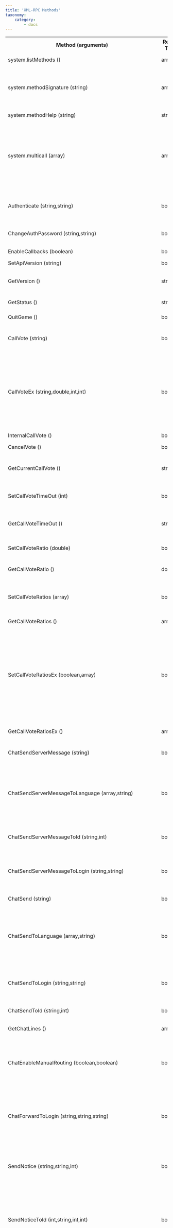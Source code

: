 ```yaml
---
title: 'XML-RPC Methods'
taxonomy:
    category:
        - docs
---
```


<table><tr><th>Method (arguments)</th><th>Return Type</th><th>Help</th></tr>
<tr><td>system.listMethods ()</td><td>array</td><td>Return an array of all available XML-RPC methods on this server.</td></tr>
<tr><td>system.methodSignature (string)</td><td>array</td><td>Given the name of a method, return an array of legal signatures. Each signature is an array of strings.  The first item of each signature is the return type, and any others items are parameter types.</td></tr>
<tr><td>system.methodHelp (string)</td><td>string</td><td>Given the name of a method, return a help string.</td></tr>
<tr><td>system.multicall (array)</td><td>array</td><td>Process an array of calls, and return an array of results.  Calls should be structs of the form {'methodName': string, 'params': array}. Each result will either be a single-item array containing the result value, or a struct of the form {'faultCode': int, 'faultString': string}.  This is useful when you need to make lots of small calls without lots of round trips.</td></tr>
<tr><td>Authenticate (string,string)</td><td>boolean</td><td>Allow user authentication by specifying a login and a password, to gain access to the set of functionalities corresponding to this authorization level.</td></tr>
<tr><td>ChangeAuthPassword (string,string)</td><td>boolean</td><td>Change the password for the specified login/user. Only available to SuperAdmin.</td></tr>
<tr><td>EnableCallbacks (boolean)</td><td>boolean</td><td>Allow the GameServer to call you back.</td></tr>
<tr><td>SetApiVersion (string)</td><td>boolean</td><td>Define the wanted api.</td></tr>
<tr><td>GetVersion ()</td><td>struct</td><td>Returns a struct with the <i>Name</i>, <i>TitleId</i>, <i>Version</i>, <i>Build</i> and <i>ApiVersion</i> of the application remotely controlled.</td></tr>
<tr><td>GetStatus ()</td><td>struct</td><td>Returns the current status of the server.</td></tr>
<tr><td>QuitGame ()</td><td>boolean</td><td>Quit the application. Only available to SuperAdmin.</td></tr>
<tr><td>CallVote (string)</td><td>boolean</td><td>Call a vote for a cmd. The command is a XML string corresponding to an XmlRpc request. Only available to Admin.</td></tr>
<tr><td>CallVoteEx (string,double,int,int)</td><td>boolean</td><td>Extended call vote. Same as CallVote, but you can additionally supply specific parameters for this vote: a ratio, a time out and who is voting. Special timeout values: a ratio of '-1' means default; a timeout of '0' means default, '1' means indefinite; Voters values: '0' means only active players, '1' means any player, '2' is for everybody, pure spectators included. Only available to Admin.</td></tr>
<tr><td>InternalCallVote ()</td><td>boolean</td><td>Used internally by game.</td></tr>
<tr><td>CancelVote ()</td><td>boolean</td><td>Cancel the current vote. Only available to Admin.</td></tr>
<tr><td>GetCurrentCallVote ()</td><td>struct</td><td>Returns the vote currently in progress. The returned structure is { CallerLogin, CmdName, CmdParam }.</td></tr>
<tr><td>SetCallVoteTimeOut (int)</td><td>boolean</td><td>Set a new timeout for waiting for votes. A zero value disables callvote. Only available to Admin. Requires a map restart to be taken into account.</td></tr>
<tr><td>GetCallVoteTimeOut ()</td><td>struct</td><td>Get the current and next timeout for waiting for votes. The struct returned contains two fields 'CurrentValue' and 'NextValue'.</td></tr>
<tr><td>SetCallVoteRatio (double)</td><td>boolean</td><td>Set a new default ratio for passing a vote. Must lie between 0 and 1. Only available to Admin.</td></tr>
<tr><td>GetCallVoteRatio ()</td><td>double</td><td>Get the current default ratio for passing a vote. This value lies between 0 and 1.</td></tr>
<tr><td>SetCallVoteRatios (array)</td><td>boolean</td><td>Set the ratios list for passing specific votes. The parameter is an array of structs {string <i>Command</i>, double <i>Ratio</i>}, ratio is in [0,1] or -1 for vote disabled. Only available to Admin.</td></tr>
<tr><td>GetCallVoteRatios ()</td><td>array</td><td>Get the current ratios for passing votes.</td></tr>
<tr><td>SetCallVoteRatiosEx (boolean,array)</td><td>boolean</td><td>Set the ratios list for passing specific votes, extended version with parameters matching. The parameters, a boolean <i>ReplaceAll</i> (or else, only modify specified ratios, leaving the previous ones unmodified) and an array of structs {string <i>Command</i>, string <i>Param</i>, double <i>Ratio</i>}, ratio is in [0,1] or -1 for vote disabled. Param is matched against the vote parameters to make more specific ratios, leave empty to match all votes for the command. Only available to Admin.</td></tr>
<tr><td>GetCallVoteRatiosEx ()</td><td>array</td><td>Get the current ratios for passing votes, extended version with parameters matching.</td></tr>
<tr><td>ChatSendServerMessage (string)</td><td>boolean</td><td>Send a text message to all clients without the server login. Only available to Admin.</td></tr>
<tr><td>ChatSendServerMessageToLanguage (array,string)</td><td>boolean</td><td>Send a localised text message to all clients without the server login, or optionally to a Login (which can be a single login or a list of comma-separated logins). The parameter is an array of structures {<i>Lang</i>='xx', <i>Text</i>='...'}. If no matching language is found, the last text in the array is used. Only available to Admin.</td></tr>
<tr><td>ChatSendServerMessageToId (string,int)</td><td>boolean</td><td>Send a text message without the server login to the client with the specified PlayerId. Only available to Admin.</td></tr>
<tr><td>ChatSendServerMessageToLogin (string,string)</td><td>boolean</td><td>Send a text message without the server login to the client with the specified login. Login can be a single login or a list of comma-separated logins. Only available to Admin.</td></tr>
<tr><td>ChatSend (string)</td><td>boolean</td><td>Send a text message to all clients. Only available to Admin.</td></tr>
<tr><td>ChatSendToLanguage (array,string)</td><td>boolean</td><td>Send a localised text message to all clients, or optionally to a Login (which can be a single login or a list of comma-separated logins). The parameter is an array of structures {<i>Lang</i>='xx', <i>Text</i>='...'}. If no matching language is found, the last text in the array is used. Only available to Admin.</td></tr>
<tr><td>ChatSendToLogin (string,string)</td><td>boolean</td><td>Send a text message to the client with the specified login. Login can be a single login or a list of comma-separated logins. Only available to Admin.</td></tr>
<tr><td>ChatSendToId (string,int)</td><td>boolean</td><td>Send a text message to the client with the specified PlayerId. Only available to Admin.</td></tr>
<tr><td>GetChatLines ()</td><td>array</td><td>Returns the last chat lines. Maximum of 40 lines. Only available to Admin.</td></tr>
<tr><td>ChatEnableManualRouting (boolean,boolean)</td><td>boolean</td><td>The chat messages are no longer dispatched to the players, they only go to the rpc callback and the controller has to manually forward them. The second (optional) parameter allows all messages from the server to be automatically forwarded. Only available to Admin.</td></tr>
<tr><td>ChatForwardToLogin (string,string,string)</td><td>boolean</td><td>(Text, SenderLogin, DestLogin) Send a text message to the specified DestLogin (or everybody if empty) on behalf of SenderLogin. DestLogin can be a single login or a list of comma-separated logins. Only available if manual routing is enabled. Only available to Admin.</td></tr>
<tr><td>SendNotice (string,string,int)</td><td>boolean</td><td>Display a notice on all clients. The parameters are the text message to display, and the login of the avatar to display next to it (or '' for no avatar), and an optional 'variant' in [0 = normal, 1 = Sad, 2 = Happy]. Only available to Admin.</td></tr>
<tr><td>SendNoticeToId (int,string,int,int)</td><td>boolean</td><td>Display a notice on the client with the specified UId. The parameters are the Uid of the client to whom the notice is sent, the text message to display, and the UId of the avatar to display next to it (or '255' for no avatar), and an optional 'variant' in [0 = normal, 1 = Sad, 2 = Happy]. Only available to Admin.</td></tr>
<tr><td>SendNoticeToLogin (string,string,string,int)</td><td>boolean</td><td>Display a notice on the client with the specified login. The parameters are the login of the client to whom the notice is sent, the text message to display, and the login of the avatar to display next to it (or '' for no avatar), and an optional 'variant' in [0 = normal, 1 = Sad, 2 = Happy]. Login can be a single login or a list of comma-separated logins.  Only available to Admin.</td></tr>
<tr><td>SendDisplayManialinkPage (string,int,boolean)</td><td>boolean</td><td>Display a manialink page on all clients. The parameters are the xml description of the page to display, a timeout to autohide it (0 = permanent), and a boolean to indicate whether the page must be hidden as soon as the user clicks on a page option. Only available to Admin.</td></tr>
<tr><td>SendDisplayManialinkPageToId (int,string,int,boolean)</td><td>boolean</td><td>Display a manialink page on the client with the specified UId. The first parameter is the UId of the player, the other are identical to 'SendDisplayManialinkPage'. Only available to Admin.</td></tr>
<tr><td>SendDisplayManialinkPageToLogin (string,string,int,boolean)</td><td>boolean</td><td>Display a manialink page on the client with the specified login. The first parameter is the login of the player, the other are identical to 'SendDisplayManialinkPage'. Login can be a single login or a list of comma-separated logins. Only available to Admin.</td></tr>
<tr><td>SendHideManialinkPage ()</td><td>boolean</td><td>Hide the displayed manialink page on all clients. Only available to Admin.</td></tr>
<tr><td>SendHideManialinkPageToId (int)</td><td>boolean</td><td>Hide the displayed manialink page on the client with the specified UId. Only available to Admin.</td></tr>
<tr><td>SendHideManialinkPageToLogin (string)</td><td>boolean</td><td>Hide the displayed manialink page on the client with the specified login. Login can be a single login or a list of comma-separated logins. Only available to Admin.</td></tr>
<tr><td>GetManialinkPageAnswers ()</td><td>array</td><td>Returns the latest results from the current manialink page, as an array of structs {string <i>Login</i>, int <i>PlayerId</i>, int <i>Result</i>} Result==0 -> no answer, Result>0.... -> answer from the player.</td></tr>
<tr><td>SendOpenLinkToId (int,string,int)</td><td>boolean</td><td>Opens a link in the client with the specified UId. The parameters are the Uid of the client to whom the link to open is sent, the link url, and the 'LinkType' (0 in the external browser, 1 in the internal manialink browser). Only available to Admin.</td></tr>
<tr><td>SendOpenLinkToLogin (string,string,int)</td><td>boolean</td><td>Opens a link in the client with the specified login. The parameters are the login of the client to whom the link to open is sent, the link url, and the 'LinkType' (0 in the external browser, 1 in the internal manialink browser). Login can be a single login or a list of comma-separated logins.  Only available to Admin.</td></tr>
<tr><td>Kick (string,string)</td><td>boolean</td><td>Kick the player with the specified login, with an optional message. Only available to Admin.</td></tr>
<tr><td>KickId (int,string)</td><td>boolean</td><td>Kick the player with the specified PlayerId, with an optional message. Only available to Admin.</td></tr>
<tr><td>Ban (string,string)</td><td>boolean</td><td>Ban the player with the specified login, with an optional message. Only available to Admin.</td></tr>
<tr><td>BanAndBlackList (string,string,boolean)</td><td>boolean</td><td>Ban the player with the specified login, with a message. Add it to the black list, and optionally save the new list. Only available to Admin.</td></tr>
<tr><td>BanId (int,string)</td><td>boolean</td><td>Ban the player with the specified PlayerId, with an optional message. Only available to Admin.</td></tr>
<tr><td>UnBan (string)</td><td>boolean</td><td>Unban the player with the specified login. Only available to Admin.</td></tr>
<tr><td>CleanBanList ()</td><td>boolean</td><td>Clean the ban list of the server. Only available to Admin.</td></tr>
<tr><td>GetBanList (int,int)</td><td>array</td><td>Returns the list of banned players. This method takes two parameters. The first parameter specifies the maximum number of infos to be returned, and the second one the starting index in the list. The list is an array of structures. Each structure contains the following fields : <i>Login</i>, <i>ClientName</i> and <i>IPAddress</i>.</td></tr>
<tr><td>BlackList (string)</td><td>boolean</td><td>Blacklist the player with the specified login. Only available to SuperAdmin.</td></tr>
<tr><td>BlackListId (int)</td><td>boolean</td><td>Blacklist the player with the specified PlayerId. Only available to SuperAdmin.</td></tr>
<tr><td>UnBlackList (string)</td><td>boolean</td><td>UnBlackList the player with the specified login. Only available to SuperAdmin.</td></tr>
<tr><td>CleanBlackList ()</td><td>boolean</td><td>Clean the blacklist of the server. Only available to SuperAdmin.</td></tr>
<tr><td>GetBlackList (int,int)</td><td>array</td><td>Returns the list of blacklisted players. This method takes two parameters. The first parameter specifies the maximum number of infos to be returned, and the second one the starting index in the list. The list is an array of structures. Each structure contains the following fields : <i>Login</i>.</td></tr>
<tr><td>LoadBlackList (string)</td><td>boolean</td><td>Load the black list file with the specified file name. Only available to Admin.</td></tr>
<tr><td>SaveBlackList (string)</td><td>boolean</td><td>Save the black list in the file with specified file name. Only available to Admin.</td></tr>
<tr><td>AddGuest (string)</td><td>boolean</td><td>Add the player with the specified login on the guest list. Only available to Admin.</td></tr>
<tr><td>AddGuestId (int)</td><td>boolean</td><td>Add the player with the specified PlayerId on the guest list. Only available to Admin.</td></tr>
<tr><td>RemoveGuest (string)</td><td>boolean</td><td>Remove the player with the specified login from the guest list. Only available to Admin.</td></tr>
<tr><td>RemoveGuestId (int)</td><td>boolean</td><td>Remove the player with the specified PlayerId from the guest list. Only available to Admin.</td></tr>
<tr><td>CleanGuestList ()</td><td>boolean</td><td>Clean the guest list of the server. Only available to Admin.</td></tr>
<tr><td>GetGuestList (int,int)</td><td>array</td><td>Returns the list of players on the guest list. This method takes two parameters. The first parameter specifies the maximum number of infos to be returned, and the second one the starting index in the list. The list is an array of structures. Each structure contains the following fields : <i>Login</i>.</td></tr>
<tr><td>LoadGuestList (string)</td><td>boolean</td><td>Load the guest list file with the specified file name. Only available to Admin.</td></tr>
<tr><td>SaveGuestList (string)</td><td>boolean</td><td>Save the guest list in the file with specified file name. Only available to Admin.</td></tr>
<tr><td>SetBuddyNotification (string,boolean)</td><td>boolean</td><td>Sets whether buddy notifications should be sent in the chat. <i>login</i> is the login of the player, or '' for global setting, and <i>enabled</i> is the value. Only available to Admin.</td></tr>
<tr><td>GetBuddyNotification (string)</td><td>boolean</td><td>Gets whether buddy notifications are enabled for <i>login</i>, or '' to get the global setting.</td></tr>
<tr><td>WriteFile (string,base64)</td><td>boolean</td><td>Write the data to the specified file. The filename is relative to the Maps path. Only available to Admin.</td></tr>
<tr><td>TunnelSendDataToId (int,base64)</td><td>boolean</td><td>Send the data to the specified player. Only available to Admin.</td></tr>
<tr><td>TunnelSendDataToLogin (string,base64)</td><td>boolean</td><td>Send the data to the specified player. Login can be a single login or a list of comma-separated logins. Only available to Admin.</td></tr>
<tr><td>Echo (string,string)</td><td>boolean</td><td>Just log the parameters and invoke a callback. Can be used to talk to other xmlrpc clients connected, or to make custom votes. If used in a callvote, the first parameter will be used as the vote message on the clients. Only available to Admin.</td></tr>
<tr><td>Ignore (string)</td><td>boolean</td><td>Ignore the player with the specified login. Only available to Admin.</td></tr>
<tr><td>IgnoreId (int)</td><td>boolean</td><td>Ignore the player with the specified PlayerId. Only available to Admin.</td></tr>
<tr><td>UnIgnore (string)</td><td>boolean</td><td>Unignore the player with the specified login. Only available to Admin.</td></tr>
<tr><td>UnIgnoreId (int)</td><td>boolean</td><td>Unignore the player with the specified PlayerId. Only available to Admin.</td></tr>
<tr><td>CleanIgnoreList ()</td><td>boolean</td><td>Clean the ignore list of the server. Only available to Admin.</td></tr>
<tr><td>GetIgnoreList (int,int)</td><td>array</td><td>Returns the list of ignored players. This method takes two parameters. The first parameter specifies the maximum number of infos to be returned, and the second one the starting index in the list. The list is an array of structures. Each structure contains the following fields : <i>Login</i>.</td></tr>
<tr><td>Pay (string,int,string)</td><td>int</td><td>Pay planets from the server account to a player, returns the BillId. This method takes three parameters: <i>Login</i> of the payee, <i>Cost</i> in planets to pay and a <i>Label</i> to send with the payment. The creation of the transaction itself may cost planets, so you need to have planets on the server account. Only available to Admin.</td></tr>
<tr><td>SendBill (string,int,string,string)</td><td>int</td><td>Create a bill, send it to a player, and return the BillId. This method takes four parameters: <i>LoginFrom</i> of the payer, <i>Cost</i> in planets the player has to pay, <i>Label</i> of the transaction and an optional <i>LoginTo</i> of the payee (if empty string, then the server account is used). The creation of the transaction itself may cost planets, so you need to have planets on the server account. Only available to Admin.</td></tr>
<tr><td>GetBillState (int)</td><td>struct</td><td>Returns the current state of a bill. This method takes one parameter, the <i>BillId</i>. Returns a struct containing <i>State</i>, <i>StateName</i> and <i>TransactionId</i>. Possible enum values are: <i>CreatingTransaction</i>, <i>Issued</i>, <i>ValidatingPayement</i>, <i>Payed</i>, <i>Refused</i>, <i>Error</i>.</td></tr>
<tr><td>GetServerPlanets ()</td><td>int</td><td>Returns the current number of planets on the server account.</td></tr>
<tr><td>GetSystemInfo ()</td><td>struct</td><td>Get some system infos, including connection rates (in kbps).</td></tr>
<tr><td>SetConnectionRates (int,int)</td><td>boolean</td><td>Set the download and upload rates (in kbps).</td></tr>
<tr><td>GetServerTags ()</td><td>array</td><td>Returns the list of tags and associated values set on this server. Only available to Admin.</td></tr>
<tr><td>SetServerTag (string,string)</td><td>boolean</td><td>Set a tag and its value on the server. This method takes two parameters. The first parameter specifies the name of the tag, and the second one its value. The list is an array of structures {string <i>Name</i>, string <i>Value</i>}. Only available to Admin.</td></tr>
<tr><td>UnsetServerTag (string)</td><td>boolean</td><td>Unset the tag with the specified name on the server. Only available to Admin.</td></tr>
<tr><td>ResetServerTags ()</td><td>boolean</td><td>Reset all tags on the server. Only available to Admin.</td></tr>
<tr><td>SetServerName (string)</td><td>boolean</td><td>Set a new server name in utf8 format. Only available to Admin.</td></tr>
<tr><td>GetServerName ()</td><td>string</td><td>Get the server name in utf8 format.</td></tr>
<tr><td>SetServerComment (string)</td><td>boolean</td><td>Set a new server comment in utf8 format. Only available to Admin.</td></tr>
<tr><td>GetServerComment ()</td><td>string</td><td>Get the server comment in utf8 format.</td></tr>
<tr><td>SetHideServer (int)</td><td>boolean</td><td>Set whether the server should be hidden from the public server list (0 = visible, 1 = always hidden, 2 = hidden from nations). Only available to Admin.</td></tr>
<tr><td>GetHideServer ()</td><td>int</td><td>Get whether the server wants to be hidden from the public server list.</td></tr>
<tr><td>IsRelayServer ()</td><td>boolean</td><td>Returns true if this is a relay server.</td></tr>
<tr><td>SetServerPassword (string)</td><td>boolean</td><td>Set a new password for the server. Only available to Admin.</td></tr>
<tr><td>GetServerPassword ()</td><td>string</td><td>Get the server password if called as Admin or Super Admin, else returns if a password is needed or not.</td></tr>
<tr><td>SetServerPasswordForSpectator (string)</td><td>boolean</td><td>Set a new password for the spectator mode. Only available to Admin.</td></tr>
<tr><td>GetServerPasswordForSpectator ()</td><td>string</td><td>Get the password for spectator mode if called as Admin or Super Admin, else returns if a password is needed or not.</td></tr>
<tr><td>SetMaxPlayers (int)</td><td>boolean</td><td>Set a new maximum number of players. Only available to Admin. Requires a map restart to be taken into account.</td></tr>
<tr><td>GetMaxPlayers ()</td><td>struct</td><td>Get the current and next maximum number of players allowed on server. The struct returned contains two fields <i>CurrentValue</i> and <i>NextValue</i>.</td></tr>
<tr><td>SetMaxSpectators (int)</td><td>boolean</td><td>Set a new maximum number of Spectators. Only available to Admin. Requires a map restart to be taken into account.</td></tr>
<tr><td>GetMaxSpectators ()</td><td>struct</td><td>Get the current and next maximum number of Spectators allowed on server. The struct returned contains two fields <i>CurrentValue</i> and <i>NextValue</i>.</td></tr>
<tr><td>SetLobbyInfo (boolean,int,int,double)</td><td>boolean</td><td>Declare if the server is a lobby, the number and maximum number of players currently managed by it, and the average level of the players. Only available to Admin.</td></tr>
<tr><td>GetLobbyInfo ()</td><td>struct</td><td>Get whether the server if a lobby, the number and maximum number of players currently managed by it. The struct returned contains 4 fields <i>IsLobby</i>, <i>LobbyPlayers</i>, <i>LobbyMaxPlayers</i>, and <i>LobbyPlayersLevel</i>.</td></tr>
<tr><td>CustomizeQuitDialog (string,string,boolean,int)</td><td>boolean</td><td>Customize the clients 'leave server' dialog box. Parameters are: <i>ManialinkPage</i>, <i>SendToServer</i> url '#qjoin=login@title', <i>ProposeAddToFavorites</i> and <i>DelayQuitButton</i> (in milliseconds). Only available to Admin.</td></tr>
<tr><td>SendToServerAfterMatchEnd (string)</td><td>boolean</td><td>Prior to loading next map, execute <i>SendToServer</i> url '#qjoin=login@title'. Only available to Admin.</td></tr>
<tr><td>KeepPlayerSlots (boolean)</td><td>boolean</td><td>Set whether, when a player is switching to spectator, the server should still consider him a player and keep his player slot, or not. Only available to Admin.</td></tr>
<tr><td>IsKeepingPlayerSlots ()</td><td>boolean</td><td>Get whether the server keeps player slots when switching to spectator.</td></tr>
<tr><td>EnableP2PUpload (boolean)</td><td>boolean</td><td>Enable or disable peer-to-peer upload from server. Only available to Admin.</td></tr>
<tr><td>IsP2PUpload ()</td><td>boolean</td><td>Returns if the peer-to-peer upload from server is enabled.</td></tr>
<tr><td>EnableP2PDownload (boolean)</td><td>boolean</td><td>Enable or disable peer-to-peer download for server. Only available to Admin.</td></tr>
<tr><td>IsP2PDownload ()</td><td>boolean</td><td>Returns if the peer-to-peer download for server is enabled.</td></tr>
<tr><td>AllowMapDownload (boolean)</td><td>boolean</td><td>Allow clients to download maps from the server. Only available to Admin.</td></tr>
<tr><td>IsMapDownloadAllowed ()</td><td>boolean</td><td>Returns if clients can download maps from the server.</td></tr>
<tr><td>GameDataDirectory ()</td><td>string</td><td>Returns the path of the game datas directory. Only available to Admin.</td></tr>
<tr><td>GetMapsDirectory ()</td><td>string</td><td>Returns the path of the maps directory. Only available to Admin.</td></tr>
<tr><td>GetSkinsDirectory ()</td><td>string</td><td>Returns the path of the skins directory. Only available to Admin.</td></tr>
<tr><td>SetTeamInfo (string,double,string,string,double,string,string,double,string)</td><td>boolean</td><td>Set Team names and colors (deprecated). Only available to Admin.</td></tr>
<tr><td>GetTeamInfo (int)</td><td>struct</td><td>Return Team info for a given clan (0 = no clan, 1, 2). The structure contains: <i>Name</i>, <i>ZonePath</i>, <i>City</i>, <i>EmblemUrl</i>, <i>HuePrimary</i>, <i>HueSecondary</i>, <i>RGB</i>, <i>ClubLinkUrl</i>. Only available to Admin.</td></tr>
<tr><td>SetForcedClubLinks (string,string)</td><td>boolean</td><td>Set the clublinks to use for the two clans. Only available to Admin.</td></tr>
<tr><td>GetForcedClubLinks ()</td><td>struct</td><td>Get the forced clublinks.</td></tr>
<tr><td>ConnectFakePlayer ()</td><td>string</td><td>(debug tool) Connect a fake player to the server and returns the login. Only available to Admin.</td></tr>
<tr><td>DisconnectFakePlayer (string)</td><td>boolean</td><td>(debug tool) Disconnect a fake player, or all the fake players if login is '*'. Only available to Admin.</td></tr>
<tr><td>GetDemoTokenInfosForPlayer (string)</td><td>struct</td><td>Returns the token infos for a player. The returned structure is { TokenCost, CanPayToken }.</td></tr>
<tr><td>DisableHorns (boolean)</td><td>boolean</td><td>Disable player horns. Only available to Admin.</td></tr>
<tr><td>AreHornsDisabled ()</td><td>boolean</td><td>Returns whether the horns are disabled.</td></tr>
<tr><td>DisableServiceAnnounces (boolean)</td><td>boolean</td><td>Disable the automatic mesages when a player connects/disconnects from the server. Only available to Admin.</td></tr>
<tr><td>AreServiceAnnouncesDisabled ()</td><td>boolean</td><td>Returns whether the automatic mesages are disabled.</td></tr>
<tr><td>AutoSaveReplays (boolean)</td><td>boolean</td><td>Enable the autosaving of all replays (vizualisable replays with all players, but not validable) on the server. Only available to SuperAdmin.</td></tr>
<tr><td>AutoSaveValidationReplays (boolean)</td><td>boolean</td><td>Enable the autosaving on the server of validation replays, every time a player makes a new time. Only available to SuperAdmin.</td></tr>
<tr><td>IsAutoSaveReplaysEnabled ()</td><td>boolean</td><td>Returns if autosaving of all replays is enabled on the server.</td></tr>
<tr><td>IsAutoSaveValidationReplaysEnabled ()</td><td>boolean</td><td>Returns if autosaving of validation replays is enabled on the server.</td></tr>
<tr><td>SaveCurrentReplay (string)</td><td>boolean</td><td>Saves the current replay (vizualisable replays with all players, but not validable). Pass a filename, or '' for an automatic filename. Only available to Admin.</td></tr>
<tr><td>SaveBestGhostsReplay (string,string)</td><td>boolean</td><td>Saves a replay with the ghost of all the players' best race. First parameter is the login of the player (or '' for all players), Second parameter is the filename, or '' for an automatic filename. Only available to Admin.</td></tr>
<tr><td>GetValidationReplay (string)</td><td>base64</td><td>Returns a replay containing the data needed to validate the current best time of the player. The parameter is the login of the player.</td></tr>
<tr><td>SetLadderMode (int)</td><td>boolean</td><td>Set a new ladder mode between ladder disabled (0) and forced (1). Only available to Admin. Requires a map restart to be taken into account.</td></tr>
<tr><td>GetLadderMode ()</td><td>struct</td><td>Get the current and next ladder mode on server. The struct returned contains two fields <i>CurrentValue</i> and <i>NextValue</i>.</td></tr>
<tr><td>GetLadderServerLimits ()</td><td>struct</td><td>Get the ladder points limit for the players allowed on this server. The struct returned contains two fields <i>LadderServerLimitMin</i> and <i>LadderServerLimitMax</i>.</td></tr>
<tr><td>SetVehicleNetQuality (int)</td><td>boolean</td><td>Set the network vehicle quality to Fast (0) or High (1). Only available to Admin. Requires a map restart to be taken into account.</td></tr>
<tr><td>GetVehicleNetQuality ()</td><td>struct</td><td>Get the current and next network vehicle quality on server. The struct returned contains two fields <i>CurrentValue</i> and <i>NextValue</i>.</td></tr>
<tr><td>SetServerOptions (struct)</td><td>boolean</td><td>Set new server options using the struct passed as parameters. This struct must contain the following fields : <i>Name</i>, <i>Comment</i>, <i>Password</i>, <i>PasswordForSpectator</i>, <i>NextMaxPlayers</i>, <i>NextMaxSpectators</i>, <i>IsP2PUpload</i>, <i>IsP2PDownload</i>, <i>NextLadderMode</i>, <i>NextVehicleNetQuality</i>, <i>NextCallVoteTimeOut</i>, <i>CallVoteRatio</i>, <i>AllowMapDownload</i>, <i>AutoSaveReplays</i>, and optionally for forever: <i>RefereePassword</i>, <i>RefereeMode</i>, <i>AutoSaveValidationReplays</i>, <i>HideServer</i>, <i>UseChangingValidationSeed</i>, <i>ClientInputsMaxLatency</i>, <i>DisableHorns</i>, <i>DisableServiceAnnounces</i>, <i>KeepPlayerSlots</i>, <i>ServerPlugin</i>. Only available to Admin. A change of NextMaxPlayers, NextMaxSpectators, NextLadderMode, NextVehicleNetQuality, NextCallVoteTimeOut or UseChangingValidationSeed requires a map restart to be taken into account.</td></tr>
<tr><td>GetServerOptions ()</td><td>struct</td><td>Returns a struct containing the server options: <i>Name</i>, <i>Comment</i>, <i>Password</i>, <i>PasswordForSpectator</i>, <i>CurrentMaxPlayers</i>, <i>NextMaxPlayers</i>, <i>CurrentMaxSpectators</i>, <i>NextMaxSpectators</i>, <i>KeepPlayerSlots</i>, <i>IsP2PUpload</i>, <i>IsP2PDownload</i>, <i>CurrentLadderMode</i>, <i>NextLadderMode</i>, <i>CurrentVehicleNetQuality</i>, <i>NextVehicleNetQuality</i>, <i>CurrentCallVoteTimeOut</i>, <i>NextCallVoteTimeOut</i>, <i>CallVoteRatio</i>, <i>AllowMapDownload</i>, <i>AutoSaveReplays</i>, <i>RefereePassword</i>, <i>RefereeMode</i>, <i>AutoSaveValidationReplays</i>, <i>HideServer</i>, <i>CurrentUseChangingValidationSeed</i>, <i>NextUseChangingValidationSeed</i>, <i>ClientInputsMaxLatency</i>, <i>DisableHorns</i>, <i>DisableServiceAnnounces</i>.</td></tr>
<tr><td>SetForcedTeams (boolean)</td><td>boolean</td><td>Set whether the players can choose their side or if the teams are forced by the server (using ForcePlayerTeam()). Only available to Admin.</td></tr>
<tr><td>GetForcedTeams ()</td><td>boolean</td><td>Returns whether the players can choose their side or if the teams are forced by the server.</td></tr>
<tr><td>SetForcedMods (boolean,array)</td><td>boolean</td><td>Set the mods to apply on the clients. Parameters: <i>Override</i>, if true even the maps with a mod will be overridden by the server setting; and <i>Mods</i>, an array of structures [{<i>EnvName</i>, <i>Url</i>}, ...]. Requires a map restart to be taken into account. Only available to Admin.</td></tr>
<tr><td>GetForcedMods ()</td><td>struct</td><td>Get the mods settings.</td></tr>
<tr><td>SetForcedMusic (boolean,string)</td><td>boolean</td><td>Set the music to play on the clients. Parameters: <i>Override</i>, if true even the maps with a custom music will be overridden by the server setting, and a <i>UrlOrFileName</i> for the music. Requires a map restart to be taken into account. Only available to Admin.</td></tr>
<tr><td>GetForcedMusic ()</td><td>struct</td><td>Get the music setting.</td></tr>
<tr><td>SetForcedSkins (array)</td><td>boolean</td><td>Defines a list of remappings for player skins. It expects a list of structs <i>Orig</i>, <i>Name</i>, <i>Checksum</i>, <i>Url</i>.  Orig is the name of the skin to remap, or '*' for any other. Name, Checksum, Url define the skin to use. (They are optional, you may set value '' for any of those. All 3 null means same as Orig). Will only affect players connecting after the value is set. Only available to Admin.</td></tr>
<tr><td>GetForcedSkins ()</td><td>array</td><td>Get the current forced skins.</td></tr>
<tr><td>GetLastConnectionErrorMessage ()</td><td>string</td><td>Returns the last error message for an internet connection. Only available to Admin.</td></tr>
<tr><td>SetRefereePassword (string)</td><td>boolean</td><td>Set a new password for the referee mode. Only available to Admin.</td></tr>
<tr><td>GetRefereePassword ()</td><td>string</td><td>Get the password for referee mode if called as Admin or Super Admin, else returns if a password is needed or not.</td></tr>
<tr><td>SetRefereeMode (int)</td><td>boolean</td><td>Set the referee validation mode. 0 = validate the top3 players, 1 = validate all players. Only available to Admin.</td></tr>
<tr><td>GetRefereeMode ()</td><td>int</td><td>Get the referee validation mode.</td></tr>
<tr><td>SetUseChangingValidationSeed (boolean)</td><td>boolean</td><td>Set whether the game should use a variable validation seed or not. Only available to Admin. Requires a map restart to be taken into account.</td></tr>
<tr><td>GetUseChangingValidationSeed ()</td><td>struct</td><td>Get the current and next value of UseChangingValidationSeed. The struct returned contains two fields <i>CurrentValue</i> and <i>NextValue</i>.</td></tr>
<tr><td>SetClientInputsMaxLatency (int)</td><td>boolean</td><td>Set the maximum time the server must wait for inputs from the clients before dropping data, or '0' for auto-adaptation. Only used by ShootMania. Only available to Admin.</td></tr>
<tr><td>GetClientInputsMaxLatency ()</td><td>int</td><td>Get the current ClientInputsMaxLatency. Only used by ShootMania.</td></tr>
<tr><td>SetWarmUp (boolean)</td><td>boolean</td><td>Sets whether the server is in warm-up phase or not. Only available to Admin.</td></tr>
<tr><td>GetWarmUp ()</td><td>boolean</td><td>Returns whether the server is in warm-up phase.</td></tr>
<tr><td>GetModeScriptText ()</td><td>string</td><td>Get the current mode script.</td></tr>
<tr><td>SetModeScriptText (string)</td><td>boolean</td><td>Set the mode script and restart. Only available to Admin.</td></tr>
<tr><td>GetModeScriptInfo ()</td><td>struct</td><td>Returns the description of the current mode script, as a structure containing: Name, CompatibleTypes, Description, Version and the settings available.</td></tr>
<tr><td>GetModeScriptSettings ()</td><td>struct</td><td>Returns the current settings of the mode script.</td></tr>
<tr><td>SetModeScriptSettings (struct)</td><td>boolean</td><td>Change the settings of the mode script. Only available to Admin.</td></tr>
<tr><td>SendModeScriptCommands (struct)</td><td>boolean</td><td>Send commands to the mode script. Only available to Admin.</td></tr>
<tr><td>SetModeScriptSettingsAndCommands (struct,struct)</td><td>boolean</td><td>Change the settings and send commands to the mode script. Only available to Admin.</td></tr>
<tr><td>GetModeScriptVariables ()</td><td>struct</td><td>Returns the current xml-rpc variables of the mode script.</td></tr>
<tr><td>SetModeScriptVariables (struct)</td><td>boolean</td><td>Set the xml-rpc variables of the mode script. Only available to Admin.</td></tr>
<tr><td>TriggerModeScriptEvent (string,string)</td><td>boolean</td><td>Send an event to the mode script. Only available to Admin.</td></tr>
<tr><td>TriggerModeScriptEventArray (string,array)</td><td>boolean</td><td>Send an event to the mode script. Only available to Admin.</td></tr>
<tr><td>SetServerPlugin (boolean,string,struct)</td><td>boolean</td><td>Set the ServerPlugin settings. Parameters: <i>ForceReload</i> to reload from disk, optionally: <i>Name</i> the filename relative to Scripts/ directory, <i>Settings</i> the script #Settings to apply. Only available to Admin.</td></tr>
<tr><td>GetServerPlugin ()</td><td>struct</td><td>Get the ServerPlugin current settings.</td></tr>
<tr><td>GetServerPluginVariables ()</td><td>struct</td><td>Returns the current xml-rpc variables of the server script.</td></tr>
<tr><td>SetServerPluginVariables (struct)</td><td>boolean</td><td>Set the xml-rpc variables of the server script. Only available to Admin.</td></tr>
<tr><td>TriggerServerPluginEvent (string,string)</td><td>boolean</td><td>Send an event to the server script. Only available to Admin.</td></tr>
<tr><td>TriggerServerPluginEventArray (string,array)</td><td>boolean</td><td>Send an event to the server script. Only available to Admin.</td></tr>
<tr><td>GetScriptCloudVariables (string,string)</td><td>struct</td><td>Get the script cloud variables of given object. Only available to Admin.</td></tr>
<tr><td>SetScriptCloudVariables (string,string,struct)</td><td>boolean</td><td>Set the script cloud variables of given object. Only available to Admin.</td></tr>
<tr><td>RestartMap ()</td><td>boolean</td><td>Restarts the map, with an optional boolean parameter <i>DontClearCupScores</i> (only available in cup mode). Only available to Admin.</td></tr>
<tr><td>NextMap ()</td><td>boolean</td><td>Switch to next map, with an optional boolean parameter <i>DontClearCupScores</i> (only available in cup mode). Only available to Admin.</td></tr>
<tr><td>AutoTeamBalance ()</td><td>boolean</td><td>Attempt to balance teams. Only available to Admin.</td></tr>
<tr><td>StopServer ()</td><td>boolean</td><td>Stop the server. Only available to SuperAdmin.</td></tr>
<tr><td>ForceEndRound ()</td><td>boolean</td><td>In Rounds or Laps mode, force the end of round without waiting for all players to giveup/finish. Only available to Admin.</td></tr>
<tr><td>SetGameInfos (struct)</td><td>boolean</td><td>Set new game settings using the struct passed as parameters. This struct must contain the following fields : <i>GameMode</i>, <i>ChatTime</i>, <i>RoundsPointsLimit</i>, <i>RoundsUseNewRules</i>, <i>RoundsForcedLaps</i>, <i>TimeAttackLimit</i>, <i>TimeAttackSynchStartPeriod</i>, <i>TeamPointsLimit</i>, <i>TeamMaxPoints</i>, <i>TeamUseNewRules</i>, <i>LapsNbLaps</i>, <i>LapsTimeLimit</i>, <i>FinishTimeout</i>, and optionally: <i>AllWarmUpDuration</i>, <i>DisableRespawn</i>, <i>ForceShowAllOpponents</i>, <i>RoundsPointsLimitNewRules</i>, <i>TeamPointsLimitNewRules</i>, <i>CupPointsLimit</i>, <i>CupRoundsPerMap</i>, <i>CupNbWinners</i>, <i>CupWarmUpDuration</i>. Only available to Admin. Requires a map restart to be taken into account.</td></tr>
<tr><td>GetCurrentGameInfo ()</td><td>struct</td><td>Returns a struct containing the current game settings, ie: <i>GameMode</i>, <i>ChatTime</i>, <i>NbMaps</i>, <i>RoundsPointsLimit</i>, <i>RoundsUseNewRules</i>, <i>RoundsForcedLaps</i>, <i>TimeAttackLimit</i>, <i>TimeAttackSynchStartPeriod</i>, <i>TeamPointsLimit</i>, <i>TeamMaxPoints</i>, <i>TeamUseNewRules</i>, <i>LapsNbLaps</i>, <i>LapsTimeLimit</i>, <i>FinishTimeout</i>, and additionally for version 1: <i>AllWarmUpDuration</i>, <i>DisableRespawn</i>, <i>ForceShowAllOpponents</i>, <i>RoundsPointsLimitNewRules</i>, <i>TeamPointsLimitNewRules</i>, <i>CupPointsLimit</i>, <i>CupRoundsPerMap</i>, <i>CupNbWinners</i>, <i>CupWarmUpDuration</i>.</td></tr>
<tr><td>GetNextGameInfo ()</td><td>struct</td><td>Returns a struct containing the game settings for the next map, ie: <i>GameMode</i>, <i>ChatTime</i>, <i>NbMaps</i>, <i>RoundsPointsLimit</i>, <i>RoundsUseNewRules</i>, <i>RoundsForcedLaps</i>, <i>TimeAttackLimit</i>, <i>TimeAttackSynchStartPeriod</i>, <i>TeamPointsLimit</i>, <i>TeamMaxPoints</i>, <i>TeamUseNewRules</i>, <i>LapsNbLaps</i>, <i>LapsTimeLimit</i>, <i>FinishTimeout</i>, and additionally for version 1: <i>AllWarmUpDuration</i>, <i>DisableRespawn</i>, <i>ForceShowAllOpponents</i>, <i>RoundsPointsLimitNewRules</i>, <i>TeamPointsLimitNewRules</i>, <i>CupPointsLimit</i>, <i>CupRoundsPerMap</i>, <i>CupNbWinners</i>, <i>CupWarmUpDuration</i>.</td></tr>
<tr><td>GetGameInfos ()</td><td>struct</td><td>Returns a struct containing two other structures, the first containing the current game settings and the second the game settings for next map. The first structure is named <i>CurrentGameInfos</i> and the second <i>NextGameInfos</i>.</td></tr>
<tr><td>SetGameMode (int)</td><td>boolean</td><td>Set a new game mode between Script (0), Rounds (1), TimeAttack (2), Team (3), Laps (4), Cup (5) and Stunts (6). Only available to Admin. Requires a map restart to be taken into account.</td></tr>
<tr><td>GetGameMode ()</td><td>int</td><td>Get the current game mode.</td></tr>
<tr><td>SetChatTime (int)</td><td>boolean</td><td>Set a new chat time value in milliseconds (actually 'chat time' is the duration of the end race podium, 0 means no podium displayed.). Only available to Admin.</td></tr>
<tr><td>GetChatTime ()</td><td>struct</td><td>Get the current and next chat time. The struct returned contains two fields <i>CurrentValue</i> and <i>NextValue</i>.</td></tr>
<tr><td>SetFinishTimeout (int)</td><td>boolean</td><td>Set a new finish timeout (for rounds/laps mode) value in milliseconds. 0 means default. 1 means adaptative to the duration of the map. Only available to Admin. Requires a map restart to be taken into account.</td></tr>
<tr><td>GetFinishTimeout ()</td><td>struct</td><td>Get the current and next FinishTimeout. The struct returned contains two fields <i>CurrentValue</i> and <i>NextValue</i>.</td></tr>
<tr><td>SetAllWarmUpDuration (int)</td><td>boolean</td><td>Set whether to enable the automatic warm-up phase in all modes. 0 = no, otherwise it's the duration of the phase, expressed in number of rounds (in rounds/team mode), or in number of times the gold medal time (other modes). Only available to Admin. Requires a map restart to be taken into account.</td></tr>
<tr><td>GetAllWarmUpDuration ()</td><td>struct</td><td>Get whether the automatic warm-up phase is enabled in all modes. The struct returned contains two fields <i>CurrentValue</i> and <i>NextValue</i>.</td></tr>
<tr><td>SetDisableRespawn (boolean)</td><td>boolean</td><td>Set whether to disallow players to respawn. Only available to Admin. Requires a map restart to be taken into account.</td></tr>
<tr><td>GetDisableRespawn ()</td><td>struct</td><td>Get whether players are disallowed to respawn. The struct returned contains two fields <i>CurrentValue</i> and <i>NextValue</i>.</td></tr>
<tr><td>SetForceShowAllOpponents (int)</td><td>boolean</td><td>Set whether to override the players preferences and always display all opponents (0=no override, 1=show all, other value=minimum number of opponents). Only available to Admin. Requires a map restart to be taken into account.</td></tr>
<tr><td>GetForceShowAllOpponents ()</td><td>struct</td><td>Get whether players are forced to show all opponents. The struct returned contains two fields <i>CurrentValue</i> and <i>NextValue</i>.</td></tr>
<tr><td>SetScriptName (string)</td><td>boolean</td><td>Set a new mode script name for script mode. Only available to Admin. Requires a map restart to be taken into account.</td></tr>
<tr><td>GetScriptName ()</td><td>struct</td><td>Get the current and next mode script name for script mode. The struct returned contains two fields <i>CurrentValue</i> and <i>NextValue</i>.</td></tr>
<tr><td>SetTimeAttackLimit (int)</td><td>boolean</td><td>Set a new time limit for time attack mode. Only available to Admin. Requires a map restart to be taken into account.</td></tr>
<tr><td>GetTimeAttackLimit ()</td><td>struct</td><td>Get the current and next time limit for time attack mode. The struct returned contains two fields <i>CurrentValue</i> and <i>NextValue</i>.</td></tr>
<tr><td>SetTimeAttackSynchStartPeriod (int)</td><td>boolean</td><td>Set a new synchronized start period for time attack mode. Only available to Admin. Requires a map restart to be taken into account.</td></tr>
<tr><td>GetTimeAttackSynchStartPeriod ()</td><td>struct</td><td>Get the current and synchronized start period for time attack mode. The struct returned contains two fields <i>CurrentValue</i> and <i>NextValue</i>.</td></tr>
<tr><td>SetLapsTimeLimit (int)</td><td>boolean</td><td>Set a new time limit for laps mode. Only available to Admin. Requires a map restart to be taken into account.</td></tr>
<tr><td>GetLapsTimeLimit ()</td><td>struct</td><td>Get the current and next time limit for laps mode. The struct returned contains two fields <i>CurrentValue</i> and <i>NextValue</i>.</td></tr>
<tr><td>SetNbLaps (int)</td><td>boolean</td><td>Set a new number of laps for laps mode. Only available to Admin. Requires a map restart to be taken into account.</td></tr>
<tr><td>GetNbLaps ()</td><td>struct</td><td>Get the current and next number of laps for laps mode. The struct returned contains two fields <i>CurrentValue</i> and <i>NextValue</i>.</td></tr>
<tr><td>SetRoundForcedLaps (int)</td><td>boolean</td><td>Set a new number of laps for rounds mode (0 = default, use the number of laps from the maps, otherwise forces the number of rounds for multilaps maps). Only available to Admin. Requires a map restart to be taken into account.</td></tr>
<tr><td>GetRoundForcedLaps ()</td><td>struct</td><td>Get the current and next number of laps for rounds mode. The struct returned contains two fields <i>CurrentValue</i> and <i>NextValue</i>.</td></tr>
<tr><td>SetRoundPointsLimit (int)</td><td>boolean</td><td>Set a new points limit for rounds mode (value set depends on UseNewRulesRound). Only available to Admin. Requires a map restart to be taken into account.</td></tr>
<tr><td>GetRoundPointsLimit ()</td><td>struct</td><td>Get the current and next points limit for rounds mode (values returned depend on UseNewRulesRound). The struct returned contains two fields <i>CurrentValue</i> and <i>NextValue</i>.</td></tr>
<tr><td>SetRoundCustomPoints (array,boolean)</td><td>boolean</td><td>Set the points used for the scores in rounds mode. <i>Points</i> is an array of decreasing integers for the players from the first to last. And you can add an optional boolean to relax the constraint checking on the scores. Only available to Admin.</td></tr>
<tr><td>GetRoundCustomPoints ()</td><td>array</td><td>Gets the points used for the scores in rounds mode.</td></tr>
<tr><td>SetUseNewRulesRound (boolean)</td><td>boolean</td><td>Set if new rules are used for rounds mode. Only available to Admin. Requires a map restart to be taken into account.</td></tr>
<tr><td>GetUseNewRulesRound ()</td><td>struct</td><td>Get if the new rules are used for rounds mode (Current and next values). The struct returned contains two fields <i>CurrentValue</i> and <i>NextValue</i>.</td></tr>
<tr><td>SetTeamPointsLimit (int)</td><td>boolean</td><td>Set a new points limit for team mode (value set depends on UseNewRulesTeam). Only available to Admin. Requires a map restart to be taken into account.</td></tr>
<tr><td>GetTeamPointsLimit ()</td><td>struct</td><td>Get the current and next points limit for team mode (values returned depend on UseNewRulesTeam). The struct returned contains two fields <i>CurrentValue</i> and <i>NextValue</i>.</td></tr>
<tr><td>SetMaxPointsTeam (int)</td><td>boolean</td><td>Set a new number of maximum points per round for team mode. Only available to Admin. Requires a map restart to be taken into account.</td></tr>
<tr><td>GetMaxPointsTeam ()</td><td>struct</td><td>Get the current and next number of maximum points per round for team mode. The struct returned contains two fields <i>CurrentValue</i> and <i>NextValue</i>.</td></tr>
<tr><td>SetUseNewRulesTeam (boolean)</td><td>boolean</td><td>Set if new rules are used for team mode. Only available to Admin. Requires a map restart to be taken into account.</td></tr>
<tr><td>GetUseNewRulesTeam ()</td><td>struct</td><td>Get if the new rules are used for team mode (Current and next values). The struct returned contains two fields <i>CurrentValue</i> and <i>NextValue</i>.</td></tr>
<tr><td>SetCupPointsLimit (int)</td><td>boolean</td><td>Set the points needed for victory in Cup mode. Only available to Admin. Requires a map restart to be taken into account.</td></tr>
<tr><td>GetCupPointsLimit ()</td><td>struct</td><td>Get the points needed for victory in Cup mode. The struct returned contains two fields <i>CurrentValue</i> and <i>NextValue</i>.</td></tr>
<tr><td>SetCupRoundsPerMap (int)</td><td>boolean</td><td>Sets the number of rounds before going to next map in Cup mode. Only available to Admin. Requires a map restart to be taken into account.</td></tr>
<tr><td>GetCupRoundsPerMap ()</td><td>struct</td><td>Get the number of rounds before going to next map in Cup mode. The struct returned contains two fields <i>CurrentValue</i> and <i>NextValue</i>.</td></tr>
<tr><td>SetCupWarmUpDuration (int)</td><td>boolean</td><td>Set whether to enable the automatic warm-up phase in Cup mode. 0 = no, otherwise it's the duration of the phase, expressed in number of rounds. Only available to Admin. Requires a map restart to be taken into account.</td></tr>
<tr><td>GetCupWarmUpDuration ()</td><td>struct</td><td>Get whether the automatic warm-up phase is enabled in Cup mode. The struct returned contains two fields <i>CurrentValue</i> and <i>NextValue</i>.</td></tr>
<tr><td>SetCupNbWinners (int)</td><td>boolean</td><td>Set the number of winners to determine before the match is considered over. Only available to Admin. Requires a map restart to be taken into account.</td></tr>
<tr><td>GetCupNbWinners ()</td><td>struct</td><td>Get the number of winners to determine before the match is considered over. The struct returned contains two fields <i>CurrentValue</i> and <i>NextValue</i>.</td></tr>
<tr><td>GetCurrentMapIndex ()</td><td>int</td><td>Returns the current map index in the selection, or -1 if the map is no longer in the selection.</td></tr>
<tr><td>GetNextMapIndex ()</td><td>int</td><td>Returns the map index in the selection that will be played next (unless the current one is restarted...)</td></tr>
<tr><td>SetNextMapIndex (int)</td><td>boolean</td><td>Sets the map index in the selection that will be played next (unless the current one is restarted...)</td></tr>
<tr><td>SetNextMapIdent (string)</td><td>boolean</td><td>Sets the map in the selection that will be played next (unless the current one is restarted...)</td></tr>
<tr><td>JumpToMapIndex (int)</td><td>boolean</td><td>Immediately jumps to the map designated by the index in the selection.</td></tr>
<tr><td>JumpToMapIdent (string)</td><td>boolean</td><td>Immediately jumps to the map designated by its identifier (it must be in the selection).</td></tr>
<tr><td>GetCurrentMapInfo ()</td><td>struct</td><td>Returns a struct containing the infos for the current map. The struct contains the following fields : <i>Name</i>, <i>UId</i>, <i>FileName</i>, <i>Author</i>, <i>Environnement</i>, <i>Mood</i>, <i>BronzeTime</i>, <i>SilverTime</i>, <i>GoldTime</i>, <i>AuthorTime</i>, <i>CopperPrice</i>, <i>LapRace</i>, <i>NbLaps</i>, <i>NbCheckpoints</i>, <i>MapType</i>, <i>MapStyle</i>.</td></tr>
<tr><td>GetNextMapInfo ()</td><td>struct</td><td>Returns a struct containing the infos for the next map. The struct contains the following fields : <i>Name</i>, <i>UId</i>, <i>FileName</i>, <i>Author</i>, <i>Environnement</i>, <i>Mood</i>, <i>BronzeTime</i>, <i>SilverTime</i>, <i>GoldTime</i>, <i>AuthorTime</i>, <i>CopperPrice</i>, <i>LapRace</i>, <i>MapType</i>, <i>MapStyle</i>. (<i>NbLaps</i> and <i>NbCheckpoints</i> are also present but always set to -1)</td></tr>
<tr><td>GetMapInfo (string)</td><td>struct</td><td>Returns a struct containing the infos for the map with the specified filename. The struct contains the following fields : <i>Name</i>, <i>UId</i>, <i>FileName</i>, <i>Author</i>, <i>Environnement</i>, <i>Mood</i>, <i>BronzeTime</i>, <i>SilverTime</i>, <i>GoldTime</i>, <i>AuthorTime</i>, <i>CopperPrice</i>, <i>LapRace</i>, <i>MapType</i>, <i>MapStyle</i>. (<i>NbLaps</i> and <i>NbCheckpoints</i> are also present but always set to -1)</td></tr>
<tr><td>CheckMapForCurrentServerParams (string)</td><td>boolean</td><td>Returns a boolean if the map with the specified filename matches the current server settings. </td></tr>
<tr><td>GetMapList (int,int)</td><td>array</td><td>Returns a list of maps among the current selection of the server. This method take two parameters. The first parameter specifies the maximum number of infos to be returned, and the second one the starting index in the selection. The list is an array of structures. Each structure contains the following fields : <i>Name</i>, <i>UId</i>, <i>FileName</i>, <i>Environnement</i>, <i>Author</i>, <i>GoldTime</i>, <i>CopperPrice</i>, <i>MapType</i>, <i>MapStyle</i>.</td></tr>
<tr><td>AddMap (string)</td><td>boolean</td><td>Add the map with the specified filename at the end of the current selection. Only available to Admin.</td></tr>
<tr><td>AddMapList (array)</td><td>int</td><td>Add the list of maps with the specified filenames at the end of the current selection. The list of maps to add is an array of strings. Only available to Admin.</td></tr>
<tr><td>RemoveMap (string)</td><td>boolean</td><td>Remove the map with the specified filename from the current selection. Only available to Admin.</td></tr>
<tr><td>RemoveMapList (array)</td><td>int</td><td>Remove the list of maps with the specified filenames from the current selection. The list of maps to remove is an array of strings. Only available to Admin.</td></tr>
<tr><td>InsertMap (string)</td><td>boolean</td><td>Insert the map with the specified filename after the current map. Only available to Admin.</td></tr>
<tr><td>InsertMapList (array)</td><td>int</td><td>Insert the list of maps with the specified filenames after the current map. The list of maps to insert is an array of strings. Only available to Admin.</td></tr>
<tr><td>ChooseNextMap (string)</td><td>boolean</td><td>Set as next map the one with the specified filename, if it is present in the selection. Only available to Admin.</td></tr>
<tr><td>ChooseNextMapList (array)</td><td>int</td><td>Set as next maps the list of maps with the specified filenames, if they are present in the selection. The list of maps to choose is an array of strings. Only available to Admin.</td></tr>
<tr><td>LoadMatchSettings (string)</td><td>int</td><td>Set a list of maps defined in the playlist with the specified filename as the current selection of the server, and load the gameinfos from the same file. Only available to Admin.</td></tr>
<tr><td>AppendPlaylistFromMatchSettings (string)</td><td>int</td><td>Add a list of maps defined in the playlist with the specified filename at the end of the current selection. Only available to Admin.</td></tr>
<tr><td>SaveMatchSettings (string)</td><td>int</td><td>Save the current selection of map in the playlist with the specified filename, as well as the current gameinfos. Only available to Admin.</td></tr>
<tr><td>InsertPlaylistFromMatchSettings (string)</td><td>int</td><td>Insert a list of maps defined in the playlist with the specified filename after the current map. Only available to Admin.</td></tr>
<tr><td>GetPlayerList (int,int,int)</td><td>array</td><td>Returns the list of players on the server. This method take two parameters. The first parameter specifies the maximum number of infos to be returned, and the second one the starting index in the list, an optional 3rd parameter is used for compatibility: struct version (0 = united, 1 = forever, 2 = forever, including the servers). The list is an array of PlayerInfo structures. Forever PlayerInfo struct is: <i>Login</i>, <i>NickName</i>, <i>PlayerId</i>, <i>TeamId</i>, <i>SpectatorStatus</i>, <i>LadderRanking</i>, and <i>Flags</i>. <br/>
<i>LadderRanking</i> is 0 when not in official mode, <br/>
<i>Flags</i> = <i>ForceSpectator</i>(0,1,2) + <i>IsReferee</i> * 10 + <i>IsPodiumReady</i> * 100 + <i>StereoDisplayMode</i> * 1000 + <i>IsManagedByAnOtherServer</i> * 10000 + <i>IsServer</i> * 100000 + <i>HasPlayerSlot</i> * 1000000 + <i>IsBroadcasting</i> * 10000000 + <i>HasJoinedGame</i> * 100000000<br/>
<i>SpectatorStatus</i> = <i>Spectator</i> + <i>TemporarySpectator</i> * 10 + <i>PureSpectator</i> * 100 + <i>AutoTarget</i> * 1000 + <i>CurrentTargetId</i> * 10000</td></tr>
<tr><td>GetPlayerInfo (string,int)</td><td>struct</td><td>Returns a struct containing the infos on the player with the specified login, with an optional parameter for compatibility: struct version (0 = united, 1 = forever). The structure is identical to the ones from GetPlayerList. Forever PlayerInfo struct is: <i>Login</i>, <i>NickName</i>, <i>PlayerId</i>, <i>TeamId</i>, <i>SpectatorStatus</i>, <i>LadderRanking</i>, and <i>Flags</i>. <br/>
<i>LadderRanking</i> is 0 when not in official mode, <br/>
<i>Flags</i> = <i>ForceSpectator</i>(0,1,2) + <i>IsReferee</i> * 10 + <i>IsPodiumReady</i> * 100 + <i>StereoDisplayMode</i> * 1000 + <i>IsManagedByAnOtherServer</i> * 10000 + <i>IsServer</i> * 100000 + <i>HasPlayerSlot</i> * 1000000 + <i>IsBroadcasting</i> * 10000000 + <i>HasJoinedGame</i> * 100000000<br/>
<i>SpectatorStatus</i> = <i>Spectator</i> + <i>TemporarySpectator</i> * 10 + <i>PureSpectator</i> * 100 + <i>AutoTarget</i> * 1000 + <i>CurrentTargetId</i> * 10000</td></tr>
<tr><td>GetDetailedPlayerInfo (string)</td><td>struct</td><td>Returns a struct containing the infos on the player with the specified login. The structure contains the following fields : <i>Login</i>, <i>NickName</i>, <i>PlayerId</i>, <i>TeamId</i>, <i>IPAddress</i>, <i>DownloadRate</i>, <i>UploadRate</i>, <i>Language</i>, <i>IsSpectator</i>, <i>IsInOfficialMode</i>, a structure named <i>Avatar</i>, an array of structures named <i>Skins</i>, a structure named <i>LadderStats</i>, <i>HoursSinceZoneInscription</i> and <i>OnlineRights</i> (0: nations account, 3: united account). Each structure of the array <i>Skins</i> contains two fields <i>Environnement</i> and a struct <i>PackDesc</i>. Each structure <i>PackDesc</i>, as well as the struct <i>Avatar</i>, contains two fields <i>FileName</i> and <i>Checksum</i>.</td></tr>
<tr><td>GetMainServerPlayerInfo (int)</td><td>struct</td><td>Returns a struct containing the player infos of the game server (ie: in case of a basic server, itself; in case of a relay server, the main server), with an optional parameter for compatibility: struct version (0 = united, 1 = forever). The structure is identical to the ones from GetPlayerList. Forever PlayerInfo struct is: <i>Login</i>, <i>NickName</i>, <i>PlayerId</i>, <i>TeamId</i>, <i>SpectatorStatus</i>, <i>LadderRanking</i>, and <i>Flags</i>. <br/>
<i>LadderRanking</i> is 0 when not in official mode, <br/>
<i>Flags</i> = <i>ForceSpectator</i>(0,1,2) + <i>IsReferee</i> * 10 + <i>IsPodiumReady</i> * 100 + <i>StereoDisplayMode</i> * 1000 + <i>IsManagedByAnOtherServer</i> * 10000 + <i>IsServer</i> * 100000 + <i>HasPlayerSlot</i> * 1000000 + <i>IsBroadcasting</i> * 10000000 + <i>HasJoinedGame</i> * 100000000<br/>
<i>SpectatorStatus</i> = <i>Spectator</i> + <i>TemporarySpectator</i> * 10 + <i>PureSpectator</i> * 100 + <i>AutoTarget</i> * 1000 + <i>CurrentTargetId</i> * 10000</td></tr>
<tr><td>GetCurrentRanking (int,int)</td><td>array</td><td>Returns the current rankings for the race in progress. (In trackmania legacy team modes, the scores for the two teams are returned. In other modes, it's the individual players' scores) This method take two parameters. The first parameter specifies the maximum number of infos to be returned, and the second one the starting index in the ranking. The ranking returned is a list of structures. Each structure contains the following fields : <i>Login</i>, <i>NickName</i>, <i>PlayerId</i> and <i>Rank</i>. In addition, for legacy trackmania modes it also contains <i>BestTime</i>, <i>Score</i>, <i>NbrLapsFinished</i>, <i>LadderScore</i>, and an array <i>BestCheckpoints</i> that contains the checkpoint times for the best race.</td></tr>
<tr><td>GetCurrentRankingForLogin (string)</td><td>array</td><td>Returns the current ranking for the race in progressof the player with the specified login (or list of comma-separated logins). The ranking returned is a list of structures. Each structure contains the following fields : <i>Login</i>, <i>NickName</i>, <i>PlayerId</i> and <i>Rank</i>. In addition, for legacy trackmania modes it also contains <i>BestTime</i>, <i>Score</i>, <i>NbrLapsFinished</i>, <i>LadderScore</i>, and an array <i>BestCheckpoints</i> that contains the checkpoint times for the best race.</td></tr>
<tr><td>GetCurrentWinnerTeam ()</td><td>int</td><td>Returns the current winning team for the race in progress. (-1: if not in team mode, or draw match)</td></tr>
<tr><td>ForceScores (array,boolean)</td><td>boolean</td><td>Force the scores of the current game. Only available in rounds and team mode. You have to pass an array of structs {int <i>PlayerId</i>, int <i>Score</i>}. And a boolean <i>SilentMode</i> - if true, the scores are silently updated (only available for SuperAdmin), allowing an external controller to do its custom counting... Only available to Admin/SuperAdmin.</td></tr>
<tr><td>ForcePlayerTeam (string,int)</td><td>boolean</td><td>Force the team of the player. Only available in team mode. You have to pass the login and the team number (0 or 1). Only available to Admin.</td></tr>
<tr><td>ForcePlayerTeamId (int,int)</td><td>boolean</td><td>Force the team of the player. Only available in team mode. You have to pass the playerid and the team number (0 or 1). Only available to Admin.</td></tr>
<tr><td>ForceSpectator (string,int)</td><td>boolean</td><td>Force the spectating status of the player. You have to pass the login and the spectator mode (0: user selectable, 1: spectator, 2: player, 3: spectator but keep selectable). Only available to Admin.</td></tr>
<tr><td>ForceSpectatorId (int,int)</td><td>boolean</td><td>Force the spectating status of the player. You have to pass the playerid and the spectator mode (0: user selectable, 1: spectator, 2: player, 3: spectator but keep selectable). Only available to Admin.</td></tr>
<tr><td>ForceSpectatorTarget (string,string,int)</td><td>boolean</td><td>Force spectators to look at a specific player. You have to pass the login of the spectator (or '' for all) and the login of the target (or '' for automatic), and an integer for the camera type to use (-1 = leave unchanged, 0 = replay, 1 = follow, 2 = free). Only available to Admin.</td></tr>
<tr><td>ForceSpectatorTargetId (int,int,int)</td><td>boolean</td><td>Force spectators to look at a specific player. You have to pass the id of the spectator (or -1 for all) and the id of the target (or -1 for automatic), and an integer for the camera type to use (-1 = leave unchanged, 0 = replay, 1 = follow, 2 = free). Only available to Admin.</td></tr>
<tr><td>SpectatorReleasePlayerSlot (string)</td><td>boolean</td><td>Pass the login of the spectator. A spectator that once was a player keeps his player slot, so that he can go back to race mode. Calling this function frees this slot for another player to connect. Only available to Admin.</td></tr>
<tr><td>SpectatorReleasePlayerSlotId (int)</td><td>boolean</td><td>Pass the playerid of the spectator. A spectator that once was a player keeps his player slot, so that he can go back to race mode. Calling this function frees this slot for another player to connect. Only available to Admin.</td></tr>
<tr><td>ManualFlowControlEnable (boolean)</td><td>boolean</td><td>Enable control of the game flow: the game will wait for the caller to validate state transitions. Only available to Admin.</td></tr>
<tr><td>ManualFlowControlProceed ()</td><td>boolean</td><td>Allows the game to proceed. Only available to Admin.</td></tr>
<tr><td>ManualFlowControlIsEnabled ()</td><td>int</td><td>Returns whether the manual control of the game flow is enabled. 0 = no, 1 = yes by the xml-rpc client making the call, 2 = yes, by some other xml-rpc client. Only available to Admin.</td></tr>
<tr><td>ManualFlowControlGetCurTransition ()</td><td>string</td><td>Returns the transition that is currently blocked, or '' if none. (That's exactly the value last received by the callback.) Only available to Admin.</td></tr>
<tr><td>CheckEndMatchCondition ()</td><td>string</td><td>Returns the current match ending condition. Return values are: 'Playing', 'ChangeMap' or 'Finished'.</td></tr>
<tr><td>GetNetworkStats ()</td><td>struct</td><td>Returns a struct containing the networks stats of the server. The structure contains the following fields : <i>Uptime</i>, <i>NbrConnection</i>, <i>MeanConnectionTime</i>, <i>MeanNbrPlayer</i>, <i>RecvNetRate</i>, <i>SendNetRate</i>, <i>TotalReceivingSize</i>, <i>TotalSendingSize</i> and an array of structures named <i>PlayerNetInfos</i>. Each structure of the array PlayerNetInfos contains the following fields : <i>Login</i>, <i>IPAddress</i>, <i>LastTransferTime</i>, <i>DeltaBetweenTwoLastNetState</i>, <i>PacketLossRate</i>. Only available to SuperAdmin.</td></tr>
<tr><td>StartServerLan ()</td><td>boolean</td><td>Start a server on lan, using the current configuration. Only available to SuperAdmin.</td></tr>
<tr><td>StartServerInternet ()</td><td>boolean</td><td>Start a server on internet, using the current configuration. Only available to SuperAdmin.</td></tr>
</table>

